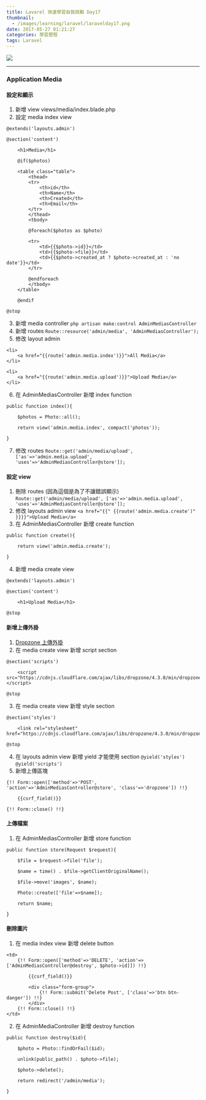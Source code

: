 ```yaml
---
title: Lavarel 快速學習自我挑戰 Day17
thumbnail:
  - /images/learning/laravel/laravelday17.png
date: 2017-05-27 01:21:27
categories: 學習歷程
tags: Laravel
---
```

<img src="/images/learning/laravel/laravelday17.png">

***
### Application Media
#### 設定和顯示
1. 新增 view views/media/index.blade.php
2. 設定 media index view
```
@extends('layouts.admin')

@section('content')

    <h1>Media</h1>

    @if($photos)

    <table class="table">
        <thead>
        <tr>
            <th>id</th>
            <th>Name</th>
            <th>Created</th>
            <th>Email</th>
        </tr>
        </thead>
        <tbody>

        @foreach($photos as $photo)

        <tr>
            <td>{{$photo->id}}</td>
            <td>{{$photo->file}}</td>
            <td>{{$photo->created_at ? $photo->created_at : 'no date'}}</td>
        </tr>

        @endforeach
        </tbody>
    </table>

    @endif

@stop
```
3. 新增 media controller `php artisan make:control AdminMediasController`
4. 新增 routes `Route::resource('admin/media', 'AdminMediasController');`
5. 修改 layout admin
```
<li>
    <a href="{{route('admin.media.index')}}">All Media</a>
</li>

<li>
    <a href="{{route('admin.media.upload')}}">Upload Media</a>
</li>
```
6. 在 AdminMediasController 新增 index function
```
public function index(){
        
    $photos = Photo::all();
    
    return view('admin.media.index', compact('photos'));
    
}
```
7. 修改 routes
`Route::get('admin/media/upload', ['as'=>'admin.media.upload', 'uses'=>'AdminMediasController@store']);`
#### 設定 view
1. 刪除 routes (因為這個是為了不讓錯誤顯示)
`Route::get('admin/media/upload', ['as'=>'admin.media.upload', 'uses'=>'AdminMediasController@store']);`
2. 修改 layouts admin view
`<a href="{{" {{route('admin.media.create')" }}}}">Upload Media</a>`
3. 在 AdminMediasController 新增 create function
```
public function create(){

    return view('admin.media.create');

}
```
4. 新增 media create view
```
@extends('layouts.admin')

@section('content')

    <h1>Upload Media</h1>

@stop

```
#### 新增上傳外掛
1. [Dropzone 上傳外掛](http://www.dropzonejs.com/#installation)
2. 在 media create view 新增 script section
```
@section('scripts')

    <script src="https://cdnjs.cloudflare.com/ajax/libs/dropzone/4.3.0/min/dropzone.min.js"></script>

@stop
```
3. 在 media create view 新增 style section
```
@section('styles')

    <link rel="stylesheet" href="https://cdnjs.cloudflare.com/ajax/libs/dropzone/4.3.0/min/dropzone.min.css">
    
@stop
```
4. 在 layouts admin view 新增 yield 才能使用 section `@yield('styles')` `@yield('scripts')`
5. 新增上傳區塊
```
{!! Form::open(['method'=>'POST', 'action'=>'AdminMediasController@store', 'class'=>'dropzone']) !!}
    
    {{csrf_field()}}

{!! Form::close() !!}
```
#### 上傳檔案
1. 在 AdminMediasController 新增 store function
```
public function store(Request $request){

    $file = $request->file('file');

    $name = time() . $file->getClientOriginalName();

    $file->move('images', $name);

    Photo::create(['file'=>$name]);

    return $name;

}
```
#### 刪除圖片
1. 在 media index view 新增  delete button
```
<td>
    {!! Form::open(['method'=>'DELETE', 'action'=>['AdminMediasController@destroy', $photo->id]]) !!}

        {{csrf_field()}}

        <div class="form-group">
            {!! Form::submit('Delete Post', ['class'=>'btn btn-danger']) !!}
        </div>
    {!! Form::close() !!}
</td>
```
2. 在 AdminMediaController 新增 destroy function
```
public function destroy($id){

    $photo = Photo::findOrFail($id);

    unlink(public_path() . $photo->file);

    $photo->delete();

    return redirect('/admin/media');

}
```